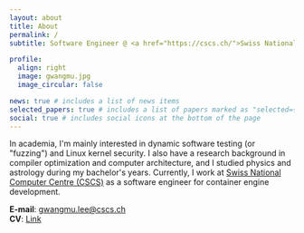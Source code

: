 ```yaml
---
layout: about
title: About
permalink: /
subtitle: Software Engineer @ <a href="https://cscs.ch/">Swiss National Computing Centre (CSCS)</a>.

profile:
  align: right
  image: gwangmu.jpg
  image_circular: false

news: true # includes a list of news items
selected_papers: true # includes a list of papers marked as "selected={true}"
social: true # includes social icons at the bottom of the page
---
```


In academia, I'm mainly interested in dynamic software testing (or "fuzzing") and Linux kernel security. I also have a research background in compiler optimization and computer architecture, and I studied physics and astrology during my bachelor's years. Currently, I work at [Swiss National Computer Centre (CSCS)](https://cscs.ch) as a software engineer for container engine development.

**E-mail**: [gwangmu.lee@cscs.ch](mailto:gwangmu.lee@cscs.ch) \
**CV**: [Link](https://gwangmu.github.io/cv.pdf)

